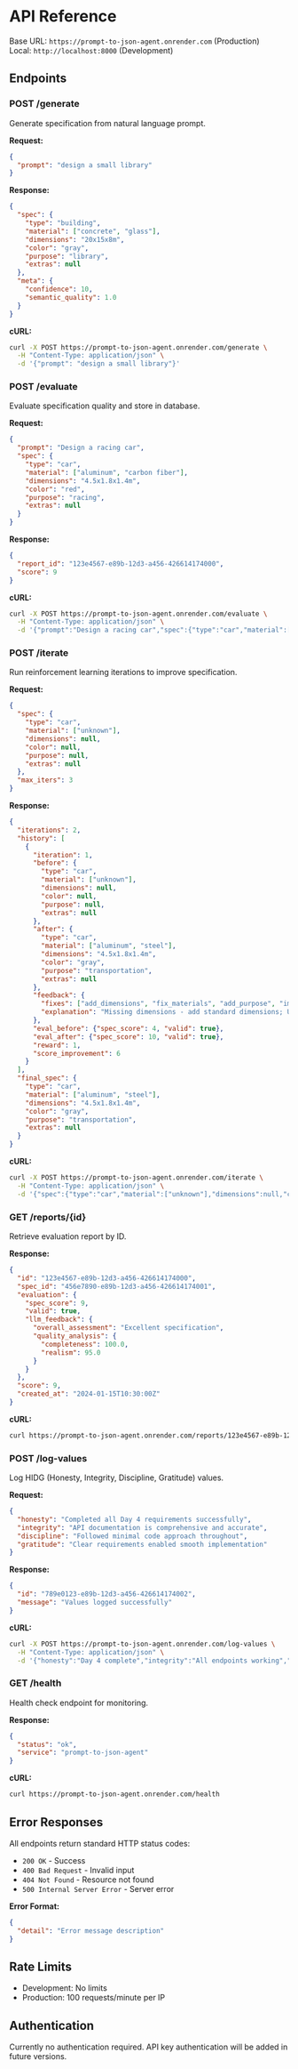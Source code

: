 # API Reference

Base URL: `https://prompt-to-json-agent.onrender.com` (Production)  
Local: `http://localhost:8000` (Development)

## Endpoints

### POST /generate
Generate specification from natural language prompt.

**Request:**
```json
{
  "prompt": "design a small library"
}
```

**Response:**
```json
{
  "spec": {
    "type": "building",
    "material": ["concrete", "glass"],
    "dimensions": "20x15x8m",
    "color": "gray",
    "purpose": "library",
    "extras": null
  },
  "meta": {
    "confidence": 10,
    "semantic_quality": 1.0
  }
}
```

**cURL:**
```bash
curl -X POST https://prompt-to-json-agent.onrender.com/generate \
  -H "Content-Type: application/json" \
  -d '{"prompt": "design a small library"}'
```

### POST /evaluate
Evaluate specification quality and store in database.

**Request:**
```json
{
  "prompt": "Design a racing car",
  "spec": {
    "type": "car",
    "material": ["aluminum", "carbon fiber"],
    "dimensions": "4.5x1.8x1.4m",
    "color": "red",
    "purpose": "racing",
    "extras": null
  }
}
```

**Response:**
```json
{
  "report_id": "123e4567-e89b-12d3-a456-426614174000",
  "score": 9
}
```

**cURL:**
```bash
curl -X POST https://prompt-to-json-agent.onrender.com/evaluate \
  -H "Content-Type: application/json" \
  -d '{"prompt":"Design a racing car","spec":{"type":"car","material":["aluminum"],"dimensions":"4.5x1.8x1.4m","color":"red","purpose":"racing","extras":null}}'
```

### POST /iterate
Run reinforcement learning iterations to improve specification.

**Request:**
```json
{
  "spec": {
    "type": "car",
    "material": ["unknown"],
    "dimensions": null,
    "color": null,
    "purpose": null,
    "extras": null
  },
  "max_iters": 3
}
```

**Response:**
```json
{
  "iterations": 2,
  "history": [
    {
      "iteration": 1,
      "before": {
        "type": "car",
        "material": ["unknown"],
        "dimensions": null,
        "color": null,
        "purpose": null,
        "extras": null
      },
      "after": {
        "type": "car",
        "material": ["aluminum", "steel"],
        "dimensions": "4.5x1.8x1.4m",
        "color": "gray",
        "purpose": "transportation",
        "extras": null
      },
      "feedback": {
        "fixes": ["add_dimensions", "fix_materials", "add_purpose", "improve_completeness"],
        "explanation": "Missing dimensions - add standard dimensions; Unrealistic materials - suggest alternatives; Missing purpose - add use case; Low score - improve overall completeness"
      },
      "eval_before": {"spec_score": 4, "valid": true},
      "eval_after": {"spec_score": 10, "valid": true},
      "reward": 1,
      "score_improvement": 6
    }
  ],
  "final_spec": {
    "type": "car",
    "material": ["aluminum", "steel"],
    "dimensions": "4.5x1.8x1.4m",
    "color": "gray",
    "purpose": "transportation",
    "extras": null
  }
}
```

**cURL:**
```bash
curl -X POST https://prompt-to-json-agent.onrender.com/iterate \
  -H "Content-Type: application/json" \
  -d '{"spec":{"type":"car","material":["unknown"],"dimensions":null,"color":null,"purpose":null,"extras":null},"max_iters":3}'
```

### GET /reports/{id}
Retrieve evaluation report by ID.

**Response:**
```json
{
  "id": "123e4567-e89b-12d3-a456-426614174000",
  "spec_id": "456e7890-e89b-12d3-a456-426614174001",
  "evaluation": {
    "spec_score": 9,
    "valid": true,
    "llm_feedback": {
      "overall_assessment": "Excellent specification",
      "quality_analysis": {
        "completeness": 100.0,
        "realism": 95.0
      }
    }
  },
  "score": 9,
  "created_at": "2024-01-15T10:30:00Z"
}
```

**cURL:**
```bash
curl https://prompt-to-json-agent.onrender.com/reports/123e4567-e89b-12d3-a456-426614174000
```

### POST /log-values
Log HIDG (Honesty, Integrity, Discipline, Gratitude) values.

**Request:**
```json
{
  "honesty": "Completed all Day 4 requirements successfully",
  "integrity": "API documentation is comprehensive and accurate",
  "discipline": "Followed minimal code approach throughout",
  "gratitude": "Clear requirements enabled smooth implementation"
}
```

**Response:**
```json
{
  "id": "789e0123-e89b-12d3-a456-426614174002",
  "message": "Values logged successfully"
}
```

**cURL:**
```bash
curl -X POST https://prompt-to-json-agent.onrender.com/log-values \
  -H "Content-Type: application/json" \
  -d '{"honesty":"Day 4 complete","integrity":"All endpoints working","discipline":"Minimal code","gratitude":"Clear requirements"}'
```

### GET /health
Health check endpoint for monitoring.

**Response:**
```json
{
  "status": "ok",
  "service": "prompt-to-json-agent"
}
```

**cURL:**
```bash
curl https://prompt-to-json-agent.onrender.com/health
```

## Error Responses

All endpoints return standard HTTP status codes:

- `200 OK` - Success
- `400 Bad Request` - Invalid input
- `404 Not Found` - Resource not found
- `500 Internal Server Error` - Server error

**Error Format:**
```json
{
  "detail": "Error message description"
}
```

## Rate Limits

- Development: No limits
- Production: 100 requests/minute per IP

## Authentication

Currently no authentication required. API key authentication will be added in future versions.